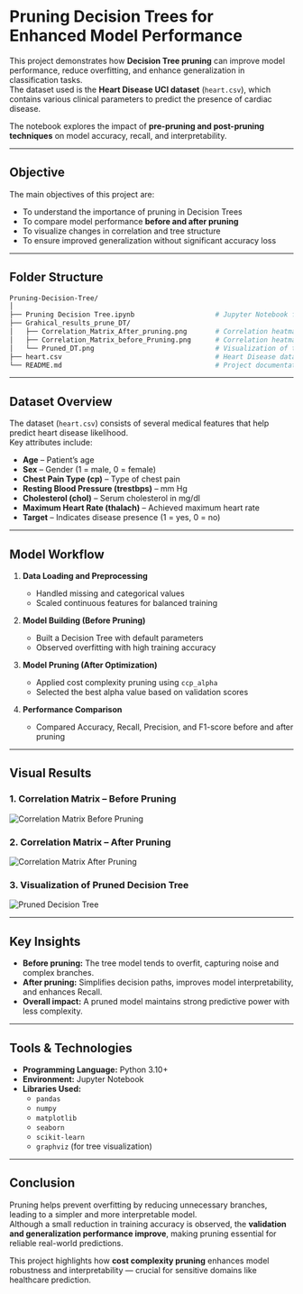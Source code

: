 #  Pruning Decision Trees for Enhanced Model Performance

This project demonstrates how **Decision Tree pruning** can improve model performance, reduce overfitting, and enhance generalization in classification tasks.  
The dataset used is the **Heart Disease UCI dataset** (`heart.csv`), which contains various clinical parameters to predict the presence of cardiac disease.  

The notebook explores the impact of **pre-pruning and post-pruning techniques** on model accuracy, recall, and interpretability.

---

##  Objective

The main objectives of this project are:
- To understand the importance of pruning in Decision Trees  
- To compare model performance **before and after pruning**  
- To visualize changes in correlation and tree structure  
- To ensure improved generalization without significant accuracy loss  

---
##  Folder Structure

```bash
Pruning-Decision-Tree/
│
├── Pruning Decision Tree.ipynb                    # Jupyter Notebook for model development and pruning process
├── Grahical_results_prune_DT/
│   ├── Correlation_Matrix_After_pruning.png       # Correlation heatmap after pruning
│   ├── Correlation_Matrix_before_Pruning.png      # Correlation heatmap before pruning
│   └── Pruned_DT.png                              # Visualization of the pruned decision tree
├── heart.csv                                      # Heart Disease dataset used for training and testing
└── README.md                                      # Project documentation file
```
---
##  Dataset Overview

The dataset (`heart.csv`) consists of several medical features that help predict heart disease likelihood.  
Key attributes include:

- **Age** – Patient’s age  
- **Sex** – Gender (1 = male, 0 = female)  
- **Chest Pain Type (cp)** – Type of chest pain  
- **Resting Blood Pressure (trestbps)** – mm Hg  
- **Cholesterol (chol)** – Serum cholesterol in mg/dl  
- **Maximum Heart Rate (thalach)** – Achieved maximum heart rate  
- **Target** – Indicates disease presence (1 = yes, 0 = no)  

---

##  Model Workflow

1. **Data Loading and Preprocessing**  
   - Handled missing and categorical values  
   - Scaled continuous features for balanced training  

2. **Model Building (Before Pruning)**  
   - Built a Decision Tree with default parameters  
   - Observed overfitting with high training accuracy  

3. **Model Pruning (After Optimization)**  
   - Applied cost complexity pruning using `ccp_alpha`  
   - Selected the best alpha value based on validation scores  

4. **Performance Comparison**  
   - Compared Accuracy, Recall, Precision, and F1-score before and after pruning  

---

## Visual Results

### 1. Correlation Matrix – Before Pruning
![Correlation Matrix Before Pruning](./Grahical_results_prune_DT/Correlation_Matrix_before_Pruning.png)

### 2. Correlation Matrix – After Pruning
![Correlation Matrix After Pruning](./Grahical_results_prune_DT/Correlation_Matrix_After_pruning.png)

### 3. Visualization of Pruned Decision Tree
![Pruned Decision Tree](./Grahical_results_prune_DT/Pruned_DT.png)



---

##  Key Insights

- **Before pruning:** The tree model tends to overfit, capturing noise and complex branches.  
- **After pruning:** Simplifies decision paths, improves model interpretability, and enhances Recall.  
- **Overall impact:** A pruned model maintains strong predictive power with less complexity.  

---

##  Tools & Technologies

- **Programming Language:** Python 3.10+  
- **Environment:** Jupyter Notebook  
- **Libraries Used:**
  - `pandas`
  - `numpy`
  - `matplotlib`
  - `seaborn`
  - `scikit-learn`
  - `graphviz` (for tree visualization)

---

##  Conclusion

Pruning helps prevent overfitting by reducing unnecessary branches, leading to a simpler and more interpretable model.  
Although a small reduction in training accuracy is observed, the **validation and generalization performance improve**, making pruning essential for reliable real-world predictions.

This project highlights how **cost complexity pruning** enhances model robustness and interpretability — crucial for sensitive domains like healthcare prediction.

